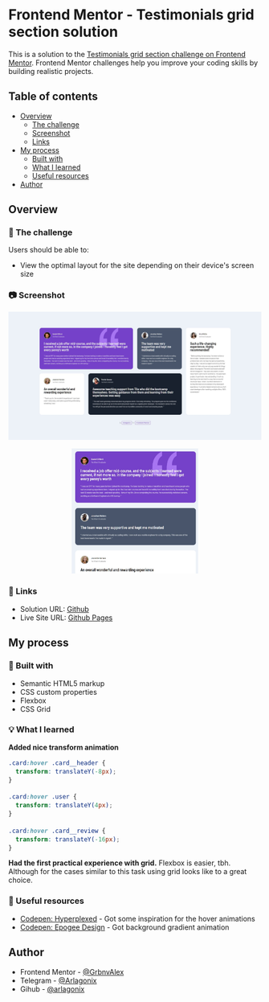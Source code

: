 # Frontend Mentor - Testimonials grid section solution

This is a solution to the [Testimonials grid section challenge on Frontend Mentor](https://www.frontendmentor.io/challenges/testimonials-grid-section-Nnw6J7Un7). Frontend Mentor challenges help you improve your coding skills by building realistic projects.

## Table of contents

- [Overview](#overview)
  - [The challenge](#the-challenge)
  - [Screenshot](#screenshot)
  - [Links](#links)
- [My process](#my-process)
  - [Built with](#built-with)
  - [What I learned](#what-i-learned)
  - [Useful resources](#useful-resources)
- [Author](#author)

## Overview

### 📝 The challenge

Users should be able to:

- View the optimal layout for the site depending on their device's screen size

### 📷 Screenshot

![Large](./images/solution/solution-wide.jpg)

<p align="center">
  <img src="./images/solution/solution-narrow.jpg" width="50%">
</p>

### 🔗 Links

- Solution URL: [Github](https://github.com/arlagonix/arlagonix.github.io/tree/main/projects/testimonials-grid-section-main)
- Live Site URL: [Github Pages](https://arlagonix.github.io/projects/testimonials-grid-section-main/)

## My process

### 🔧 Built with

- Semantic HTML5 markup
- CSS custom properties
- Flexbox
- CSS Grid

### 💡 What I learned

**Added nice transform animation**

```css
.card:hover .card__header {
  transform: translateY(-8px);
}

.card:hover .user {
  transform: translateY(4px);
}

.card:hover .card__review {
  transform: translateY(-16px);
}
```

**Had the first practical experience with grid.**
Flexbox is easier, tbh. Although for the cases similar to this task using grid looks like to a great choice.

### 🔗 Useful resources

- [Codepen: Hyperplexed](https://codepen.io/Hyperplexed/pen/vYpXNJd) - Got some inspiration for the hover animations
- [Codepen: Epogee Design](https://codepen.io/epogeedesign/pen/dyGOZoQ?editors=1100) - Got background gradient animation

## Author

- Frontend Mentor - [@GrbnvAlex](https://www.frontendmentor.io/profile/GrbnvAlex)
- Telegram - [@Arlagonix](https://t.me/Arlagonix)
- Gihub - [@arlagonix](https://github.com/arlagonix)
